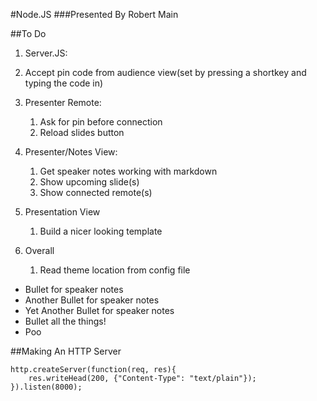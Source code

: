 #Node.JS
###Presented By Robert Main


##To Do
1. Server.JS:
  1. Accept pin code from audience view(set by pressing a shortkey and typing the code in)

1. Presenter Remote:
	1. Ask for pin before connection
	1. Reload slides button

1. Presenter/Notes View:
	1. Get speaker notes working with markdown
	1. Show upcoming slide(s)
	1. Show connected remote(s)

1. Presentation View
	1. Build a nicer looking template

1. Overall
	1. Read theme location from config file

<aside class="notes">
	<ul>
		<li>Bullet for speaker notes</li>
		<li>Another Bullet for speaker notes</li>
		<li>Yet Another Bullet for speaker notes</li>
		<li>Bullet all the things!</li>
		<li>Poo</li>
	</ul>
</aside>



##Making An HTTP Server
```language-javascript
http.createServer(function(req, res){
	res.writeHead(200, {"Content-Type": "text/plain"});
}).listen(8000);
```